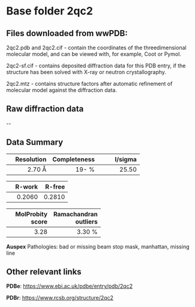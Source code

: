 # Base folder 2qc2

## Files downloaded from wwPDB:

2qc2.pdb and 2qc2.cif - contain the coordinates of the threedimensional molecular model, and can be viewed with, for example, Coot or Pymol.

2qc2-sf.cif - contains deposited diffraction data for this PDB entry, if the structure has been solved with X-ray or neutron crystallography.

2qc2.mtz - contains structure factors after automatic refinement of molecular model against the diffraction data.

## Raw diffraction data

--<br> 

## Data Summary
|   | Resolution | Completeness| I/sigma |
|---|-------------:|----------------:|--------------:|
|   |2.70 Å|  19- %|<img width=50/>25.50|

|   | **R-work**| **R-free**   
|---|-------------:|----------------:|           
||0.2060|0.2810|

|   |**MolProbity<br>score**| **Ramachandran<br>outliers** 
|---|-------------:|----------------:|
||3.28|3.30 %|

**Auspex** Pathologies: bad or missing beam stop mask, manhattan, missing line

 

## Other relevant links 
**PDBe**:  https://www.ebi.ac.uk/pdbe/entry/pdb/2qc2
 
**PDBr**: https://www.rcsb.org/structure/2qc2 

